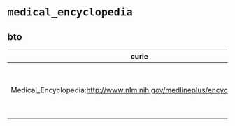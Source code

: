 # `medical_encyclopedia`

## bto

| curie                                                                     |   usages | nodes                                                                                                                                                                                                                                                                                                      |
|---------------------------------------------------------------------------|----------|------------------------------------------------------------------------------------------------------------------------------------------------------------------------------------------------------------------------------------------------------------------------------------------------------------|
| Medical_Encyclopedia:http://www.nlm.nih.gov/medlineplus/encyclopedia.html |        6 | [BTO:0000594](http://purl.obolibrary.org/obo/BTO_0000594), [BTO:0000632](http://purl.obolibrary.org/obo/BTO_0000632), [BTO:0000748](http://purl.obolibrary.org/obo/BTO_0000748), [BTO:0000912](http://purl.obolibrary.org/obo/BTO_0000912), [BTO:0003080](http://purl.obolibrary.org/obo/BTO_0003080), ... |

